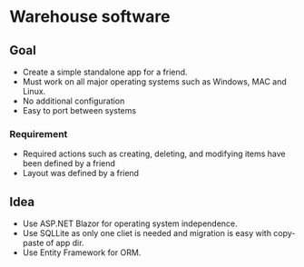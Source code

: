# Warehouse software

## Goal 
- Create a simple standalone app for a friend. <br>
- Must work on all major operating systems such as Windows, MAC and Linux. 
- No additional configuration
- Easy to port between systems

### Requirement 
- Required actions such as creating, deleting, and modifying items have been defined by a friend
- Layout was defined by a friend

## Idea
- Use ASP.NET Blazor for operating system independence.
- Use SQLLite as only one cliet is needed and migration is easy with copy-paste of app dir.
- Use Entity Framework for ORM.



